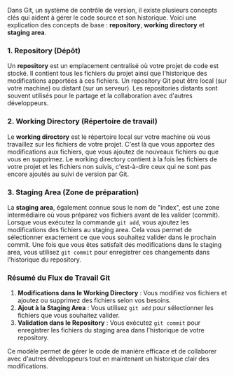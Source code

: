 Dans Git, un système de contrôle de version, il existe plusieurs concepts clés qui aident à gérer le code source et son historique. Voici une explication des concepts de base : **repository**, **working directory** et **staging area**.

### 1. Repository (Dépôt)

Un **repository** est un emplacement centralisé où votre projet de code est stocké. Il contient tous les fichiers du projet ainsi que l'historique des modifications apportées à ces fichiers. Un repository Git peut être local (sur votre machine) ou distant (sur un serveur). Les repositories distants sont souvent utilisés pour le partage et la collaboration avec d'autres développeurs.

### 2. Working Directory (Répertoire de travail)

Le **working directory** est le répertoire local sur votre machine où vous travaillez sur les fichiers de votre projet. C'est là que vous apportez des modifications aux fichiers, que vous ajoutez de nouveaux fichiers ou que vous en supprimez. Le working directory contient à la fois les fichiers de votre projet et les fichiers non suivis, c'est-à-dire ceux qui ne sont pas encore ajoutés au suivi de version par Git.

### 3. Staging Area (Zone de préparation)

La **staging area**, également connue sous le nom de "index", est une zone intermédiaire où vous préparez vos fichiers avant de les valider (commit). Lorsque vous exécutez la commande `git add`, vous ajoutez les modifications des fichiers au staging area. Cela vous permet de sélectionner exactement ce que vous souhaitez valider dans le prochain commit. Une fois que vous êtes satisfait des modifications dans le staging area, vous utilisez `git commit` pour enregistrer ces changements dans l'historique du repository.

### Résumé du Flux de Travail Git

1. **Modifications dans le Working Directory** : Vous modifiez vos fichiers et ajoutez ou supprimez des fichiers selon vos besoins.
2. **Ajout à la Staging Area** : Vous utilisez `git add` pour sélectionner les fichiers que vous souhaitez valider.
3. **Validation dans le Repository** : Vous exécutez `git commit` pour enregistrer les fichiers du staging area dans l'historique de votre repository.

Ce modèle permet de gérer le code de manière efficace et de collaborer avec d'autres développeurs tout en maintenant un historique clair des modifications.
